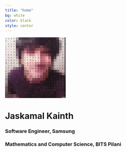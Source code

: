 ```yaml
---
title: "home"
bg: white
color: black
style: center
---
```


<img src="./img/pixelate.jpg" width="200" height="200" />

# Jaskamal Kainth 

### Software Engineer, Samsung

### Mathematics and Computer Science, BITS Pilani

